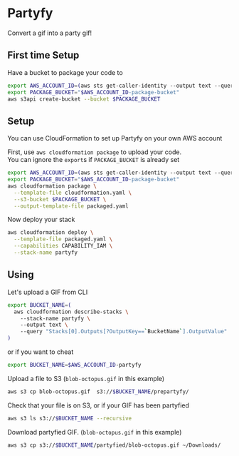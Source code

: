 # Partyfy

Convert a gif into a party gif!

## First time Setup

Have a bucket to package your code to
```sh
export AWS_ACCOUNT_ID=(aws sts get-caller-identity --output text --query 'Account')
export PACKAGE_BUCKET="$AWS_ACCOUNT_ID-package-bucket"
aws s3api create-bucket --bucket $PACKAGE_BUCKET
```

## Setup

You can use CloudFormation to set up Partyfy on your own AWS account

First, use `aws cloudformation package` to upload your code.  
You can ignore the `export`s if `PACKAGE_BUCKET` is already set
```sh
export AWS_ACCOUNT_ID=(aws sts get-caller-identity --output text --query 'Account')
export PACKAGE_BUCKET="$AWS_ACCOUNT_ID-package-bucket"
aws cloudformation package \
  --template-file cloudformation.yaml \
  --s3-bucket $PACKAGE_BUCKET \
  --output-template-file packaged.yaml
```

Now deploy your stack
```sh
aws cloudformation deploy \
  --template-file packaged.yaml \
  --capabilities CAPABILITY_IAM \
  --stack-name partyfy
```

## Using

Let's upload a GIF from CLI

```sh
export BUCKET_NAME=(
  aws cloudformation describe-stacks \
    --stack-name partyfy \
    --output text \
    --query "Stacks[0].Outputs[?OutputKey==`BucketName`].OutputValue"
)
```
or if you want to cheat
```sh
export BUCKET_NAME=$AWS_ACCOUNT_ID-partyfy
```
Upload a file to S3 (`blob-octopus.gif` in this example)
```sh
aws s3 cp blob-octopus.gif  s3://$BUCKET_NAME/prepartyfy/
```
Check that your file is on S3, or if your GIF has been partyfied
```sh
aws s3 ls s3://$BUCKET_NAME --recursive
```
Download partyfied GIF. (`blob-octopus.gif` in this example)
```sh
aws s3 cp s3://$BUCKET_NAME/partyfied/blob-octopus.gif ~/Downloads/
```
